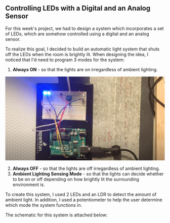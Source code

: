 ## Controlling LEDs with a Digital and an Analog Sensor 

For this week's project, we had to design a system which incorporates a set of LEDs, which are somehow controlled using a digital and an analog sensor. 

To realize this goal, I decided to build an automatic light system that shuts off the LEDs when the room is brightly lit. When designing the idea, I noticed that I'd need to program 3 modes for the system:

1. **Always ON** - so that the lights are on irregardless of ambient lighting.

![Always On](https://github.com/shaurya-io/introduction-to-interactive-media/blob/master/November10/Always%20On.png)

2. **Always OFF** - so that the lights are off irregardless of ambient lighting.
3. **Ambient Lighting Sensing Mode** - so that the lights can decide whether to be on or off depending on how brightly lit the surrounding environment is.

To create this system, I used 2 LEDs and an LDR to detect the amount of ambient light. In addition, I used a potentiometer to help the user determine which mode the system functions in. 

The schematic for this system is attached below:

